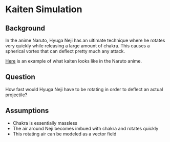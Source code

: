 Kaiten Simulation
=================

Background
----------

In the anime Naruto, Hyuga Neji has an ultimate technique where he rotates very quickly while releasing a large amount of chakra.  This causes  a spherical vortex that can deflect pretty much any attack.

[Here](http://www.youtube.com/watch?v=xotUq5VzEts) is an example of what kaiten looks like in the Naruto anime.

Question
-------- 

How fast would Hyuga Neji have to be rotating in order to deflect an actual projectile?

Assumptions
-----------

* Chakra is essentially massless
* The air around Neji becomes imbued with chakra and rotates quickly
* This rotating air can be modeled as a vector field